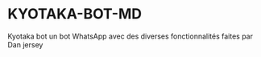# KYOTAKA-BOT-MD
Kyotaka bot un bot WhatsApp avec des diverses fonctionnalités faites par Dan jersey
